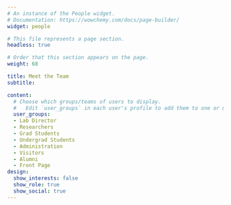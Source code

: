 ```yaml
---
# An instance of the People widget.
# Documentation: https://wowchemy.com/docs/page-builder/
widget: people

# This file represents a page section.
headless: true

# Order that this section appears on the page.
weight: 68

title: Meet the Team
subtitle:

content:
  # Choose which groups/teams of users to display.
  #   Edit `user_groups` in each user's profile to add them to one or more of these groups.
  user_groups:
  - Lab Director
  - Researchers
  - Grad Students
  - Undergrad Students
  - Administration
  - Visitors
  - Alumni
  - Front Page
design:
  show_interests: false
  show_role: true
  show_social: true
---
```


